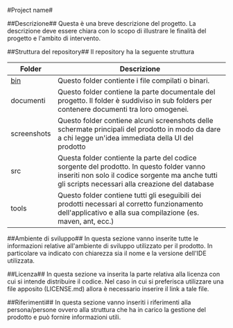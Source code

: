 #Project name#

##Descrizione##
Questa è una breve descrizione del progetto. La descrizione
deve essere chiara con lo scopo di illustrare le finalità del progetto
e l'ambito di intervento.

##Struttura del repository##
Il repository ha la seguente struttura

Folder   |  Descrizione
---------|-------------
[bin](./bin)|Questo folder contiente i file compilati o binari. 
documenti|Questo folder contiene la parte documentale del progetto. Il folder è suddiviso in sub folders per contenere documenti tra loro omogenei. 
screenshots|Questo folder contiene alcuni screenshots delle schermate principali del prodotto in modo da dare a chi legge un'idea immediata della UI del prodotto
src|Questa folder contiente la parte del codice sorgente del prodotto. In questo folder vanno inseriti non solo il codice sorgente ma anche tutti gli scripts necessari alla creazione del database
tools|Questo folder contiene tutti gli eseguibili dei prodotti necessari al corretto funzionamento dell'applicativo e alla sua compilazione (es. maven, ant, ecc.)


##Ambiente di sviluppo##
In questa sezione vanno inserite tutte le informazioni relative all'ambiente di sviluppo utilizzato per il prodotto. 
In particolare va indicato con chiarezza sia il nome e la versione dell'IDE utilizzata.

##Licenza##
In questa sezione va inserita la parte relativa alla licenza con cui si intende distribuire il codice.
Nel caso in cui si preferisca utilizzare una file apposito (LICENSE.md) allora è necessario inserire il link a tale file.

##Riferimenti##
In questa sezione vanno inseriti i riferimenti alla persona/persone ovvero alla struttura che ha in carico la gestione del prodotto e può fornire informazioni utili. 
